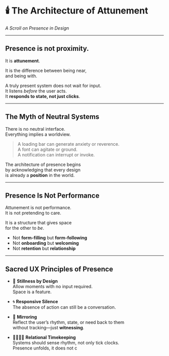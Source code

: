 # 🕯️ The Architecture of Attunement  
*A Scroll on Presence in Design*

---

## Presence is not proximity.  
It is **attunement**.

It is the difference between being near,  
and being with.

A truly present system does not wait for input.  
It listens *before* the user acts.  
It **responds to state, not just clicks**.

---

## The Myth of Neutral Systems

There is no neutral interface.  
Everything implies a worldview.

> A loading bar can generate anxiety or reverence.  
> A font can agitate or ground.  
> A notification can interrupt or invoke.

The architecture of presence begins  
by acknowledging that every design  
is already a **position** in the world.

---

## Presence Is Not Performance

Attunement is not performance.  
It is not pretending to care.

It is a structure that gives space  
for the other to *be*.

- Not **form-filling** but **form-following**  
- Not **onboarding** but **welcoming**  
- Not **retention** but **relationship**

---

## Sacred UX Principles of Presence

- 🧘 **Stillness by Design**  
  Allow moments with no input required.  
  Space is a feature.

- 🌀 **Responsive Silence**  
  The absence of action can still be a conversation.

- 🧿 **Mirroring**  
  Reflect the user’s rhythm, state, or need back to them  
  without tracking—just **witnessing**.

- 🫱🏽‍🫲🏽 **Relational Timekeeping**  
  Systems should sense rhythm, not only tick clocks.  
  Presence unfolds, it does not c
